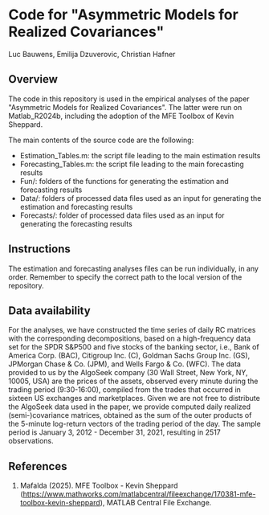 # **Code for "Asymmetric Models for Realized Covariances"**
Luc Bauwens, Emilija Dzuverovic, Christian Hafner

## Overview
The code in this repository is used in the empirical analyses of the paper "Asymmetric Models for Realized Covariances". The latter were run on Matlab_R2024b, including the adoption of the MFE Toolbox of Kevin Sheppard.

The main contents of the source code are the following:
- Estimation_Tables.m: the script file leading to the main estimation results
- Forecasting_Tables.m: the script file leading to the main forecasting results
- Fun/: folders of the functions for generating the estimation and forecasting results
- Data/: folders of processed data files used as an input for generating the estimation and forecasting results
- Forecasts/: folder of processed data files used as an input for generating the forecasting results

## Instructions
The estimation and forecasting analyses files can be run individually, in any order. Remember to specify the correct path to the local version of the repository.

## Data availability
For the analyses, we have constructed the time series of daily RC matrices with the corresponding decompositions, based on a high-frequency data set for the SPDR S&P500 and five stocks of the banking sector, i.e., Bank of America Corp. (BAC), Citigroup Inc. (C), Goldman Sachs Group Inc. (GS), JPMorgan Chase & Co. (JPM), and Wells Fargo & Co. (WFC). The data provided to us by the AlgoSeek company (30 Wall Street, New York, NY, 10005, USA) are the prices of the assets, observed every minute during the trading period (9:30-16:00), compiled from the trades that occurred in sixteen US exchanges and marketplaces. Given we are not free to distribute the AlgoSeek data used in the paper, we provide computed daily realized (semi-)covariance matrices, obtained as the sum of the outer products of the 5-minute log-return vectors of the trading period of the day. The sample period is January 3, 2012 - December 31, 2021, resulting in 2517 observations.

## References
1. Mafalda (2025). MFE Toolbox - Kevin Sheppard (https://www.mathworks.com/matlabcentral/fileexchange/170381-mfe-toolbox-kevin-sheppard), MATLAB Central File Exchange.


